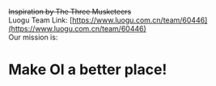 ~~Inspiration by The Three Musketeers~~  
Luogu Team Link: [https://www.luogu.com.cn/team/60446](https://www.luogu.com.cn/team/60446)  
Our mission is:  
# Make OI a better place!
